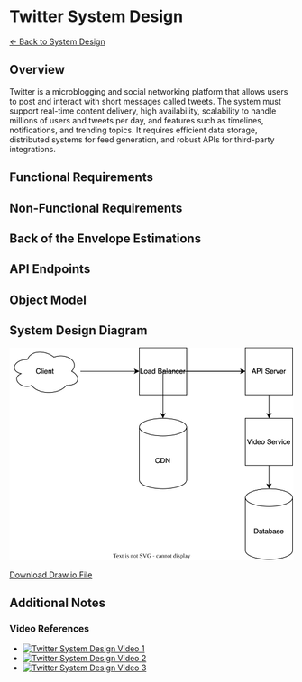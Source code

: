# Twitter System Design

[← Back to System Design](../system-design.md)

## Overview

Twitter is a microblogging and social networking platform that allows users to post and interact with short messages called tweets. The system must support real-time content delivery, high availability, scalability to handle millions of users and tweets per day, and features such as timelines, notifications, and trending topics. It requires efficient data storage, distributed systems for feed generation, and robust APIs for third-party integrations.

## Functional Requirements

## Non-Functional Requirements

## Back of the Envelope Estimations

## API Endpoints

## Object Model

## System Design Diagram

![TikTok System Design](twitter.svg)

[Download Draw.io File](twitter.drawio)

## Additional Notes

### Video References

- [![Twitter System Design Video 1](https://img.youtube.com/vi/Nfa-uUHuFHg/0.jpg)](https://www.youtube.com/watch?v=Nfa-uUHuFHg)
- [![Twitter System Design Video 2](https://img.youtube.com/vi/Fy_Vo45P9xM/0.jpg)](https://www.youtube.com/watch?v=Fy_Vo45P9xM)
- [![Twitter System Design Video 3](https://img.youtube.com/vi/gbysuvl2TZo/0.jpg)](https://www.youtube.com/watch?v=gbysuvl2TZo)
